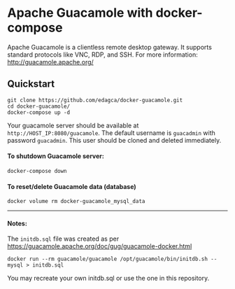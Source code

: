 # Apache Guacamole with docker-compose
Apache Guacamole is a clientless remote desktop gateway. It supports standard protocols like VNC, RDP, and SSH. For more information: http://guacamole.apache.org/

## Quickstart
```
git clone https://github.com/edagca/docker-guacamole.git
cd docker-guacamole/
docker-compose up -d
```
Your guacamole server should be available at `http://HOST_IP:8080/guacamole`. The default username is `guacadmin` with password `guacadmin`. This user should be cloned and deleted immediately.

#### To shutdown Guacamole server:
```
docker-compose down
```
#### To reset/delete Guacamole data (database)
```
docker volume rm docker-guacamole_mysql_data
```
---
#### Notes:
The `initdb.sql` file was created as per https://guacamole.apache.org/doc/gug/guacamole-docker.html 
```
docker run --rm guacamole/guacamole /opt/guacamole/bin/initdb.sh --mysql > initdb.sql
```
You may recreate your own initdb.sql or use the one in this repository.
